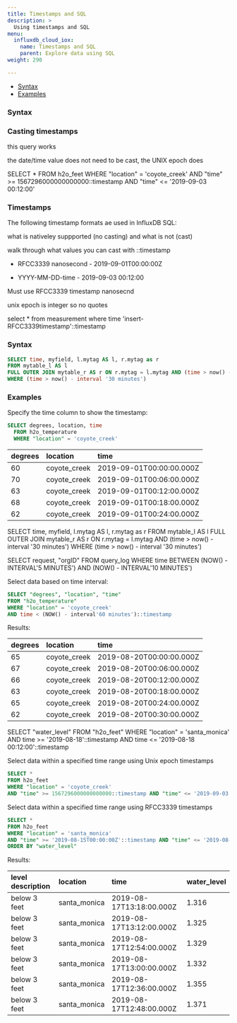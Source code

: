 ```yaml
---
title: Timestamps and SQL
description: >
  Using timestamps and SQL
menu:
  influxdb_cloud_iox:
    name: Timestamps and SQL
    parent: Explore data using SQL
weight: 290

---
```


- [Syntax](#syntax)
- [Examples](#examples)

### Syntax


### Casting timestamps

this query works

the date/time value does not need to be cast, the UNIX epoch does


SELECT *
FROM h2o_feet 
WHERE "location" = 'coyote_creek'
AND "time" >= 1567296000000000000::timestamp AND "time" <= '2019-09-03 00:12:00'


### Timestamps

The following timestamp formats ae used in InfluxDB SQL:

what is nativeley suppported (no casting) and what is not (cast)

walk through what values you can cast with ::timestamp


 - RFCC3339 nanosecond - 2019-09-01T00:00:00Z
 <!-- - unix epoch - 567296000000000000 -->
 - YYYY-MM-DD-time - 2019-09-03 00:12:00 

Must use RFCC3339 timestamp nanosecnd

unix epoch is integer so no quotes


select * from measurement where time 'insert-RFCC3339timestamp'::timestamp

### Syntax

```sql
SELECT time, myfield, l.mytag AS l, r.mytag as r
FROM mytable_l AS l
FULL OUTER JOIN mytable_r AS r ON r.mytag = l.mytag AND (time > now() - interval '30 minutes')
WHERE (time > now() - interval '30 minutes')
```

### Examples

Specify the time column to show the timestamp:

```sql
SELECT degrees, location, time
  FROM h2o_temperature
  WHERE "location" = 'coyote_creek'
```
| degrees | location     | time                     |
| :------ | :----------- | :----------------------- |
| 60      | coyote_creek | 2019-09-01T00:00:00.000Z |
| 70      | coyote_creek | 2019-09-01T00:06:00.000Z |
| 63      | coyote_creek | 2019-09-01T00:12:00.000Z |
| 68      | coyote_creek | 2019-09-01T00:18:00.000Z |
| 62      | coyote_creek | 2019-09-01T00:24:00.000Z |



SELECT time, myfield, l.mytag AS l, r.mytag as r
  FROM mytable_l AS l
  FULL OUTER JOIN mytable_r AS r ON r.mytag = l.mytag AND (time > now() - interval '30 minutes')
  WHERE (time > now() - interval '30 minutes')

SELECT request, "orgID"
FROM query_log
WHERE time BETWEEN (NOW() - INTERVAL'5 MINUTES') AND (NOW() - INTERVAL'10 MINUTES')

Select data based on time interval:

```sql
SELECT "degrees", "location", "time"
FROM "h2o_temperature"
WHERE "location" = 'coyote_creek'
AND time < (NOW() - interval'60 minutes')::timestamp
```
Results:

| degrees | location     | time                     |
| :------ | :----------- | :----------------------- |
| 65      | coyote_creek | 2019-08-20T00:00:00.000Z |
| 67      | coyote_creek | 2019-08-20T00:06:00.000Z |
| 66      | coyote_creek | 2019-08-20T00:12:00.000Z |
| 63      | coyote_creek | 2019-08-20T00:18:00.000Z |
| 65      | coyote_creek | 2019-08-20T00:24:00.000Z |
| 62      | coyote_creek | 2019-08-20T00:30:00.000Z |

SELECT "water_level" 
FROM "h2o_feet" 
WHERE "location" = 'santa_monica' AND time >= '2019-08-18'::timestamp AND time <= '2019-08-18 00:12:00'::timestamp

Select data within a specified time range using Unix epoch timestamps

```sql
SELECT *
FROM h2o_feet 
WHERE "location" = 'coyote_creek'
AND "time" >= 1567296000000000000::timestamp AND "time" <= '2019-09-03 00:12:00'::timestamp 
```

Select data within a specified time range using RFCC3339 timestamps

```sql
SELECT *
FROM h2o_feet 
WHERE "location" = 'santa_monica'
AND "time" >= '2019-08-15T00:00:00Z'::timestamp AND "time" <= '2019-08-19T00:00:00Z'::timestamp 
ORDER BY "water_level"
```
Results:

| level description | location     | time                     | water_level |
| :---------------- | :----------- | :----------------------- | :---------- |
| below 3 feet      | santa_monica | 2019-08-17T13:18:00.000Z | 1.316       |
| below 3 feet      | santa_monica | 2019-08-17T13:12:00.000Z | 1.325       |
| below 3 feet      | santa_monica | 2019-08-17T12:54:00.000Z | 1.329       |
| below 3 feet      | santa_monica | 2019-08-17T13:00:00.000Z | 1.332       |
| below 3 feet      | santa_monica | 2019-08-17T12:36:00.000Z | 1.355       |
| below 3 feet      | santa_monica | 2019-08-17T12:48:00.000Z | 1.371       |
